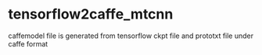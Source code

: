 # tensorflow2caffe_mtcnn
caffemodel file is generated from tensorflow ckpt file and prototxt file under caffe format
